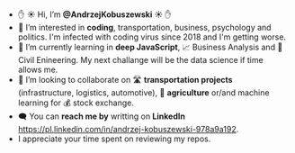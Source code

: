 - ✋ &#9728; Hi, I’m **@AndrzejKobuszewski** &#9728; ✋
- 👀 I’m interested in **coding**, transportation, business, psychology and politics. I'm infected with coding virus since 2018 and I'm getting worse.
- 🌱 I’m currently learning in **deep JavaScript**, 📈 Business Analysis and :flight_departure: Civil Enineering. My next challange will be the data science if time allows me.
- 💞️ I’m looking to collaborate on :motorway: **transportation projects** (infrastructure, logistics, automotive), 🚜 **agriculture** or/and machine learning for :moneybag: stock exchange.
- :left_speech_bubble: You can **reach me by** writting on **LinkedIn** https://pl.linkedin.com/in/andrzej-kobuszewski-978a9a192.
- I appreciate your time spent on reviewing my repos. 


